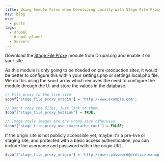 ```yaml
---
title: Using Remote Files when Developing Locally with Stage File Proxy Module
nav: blog
use:
  - posts
tags:
  - drupal
  - drupal-planet
  - Servers
---
```

Download the [Stage File Proxy](https://www.drupal.org/project/stage_file_proxy) module from Drupal.org and enable it on your site.

As this module is only going to be needed on pre-production sites, it would be better to configure this within your settings.php or settings.local.php file. We do this using the `$conf` array which removes the need to configure the module through the UI and store the values in the database.

~~~php
// File proxy to the live site.
$conf['stage_file_proxy_origin'] = 'http://www.example.com';
~~~

~~~php
// Don't copy the files, just link to them.
$conf['stage_file_proxy_hotlink'] = TRUE;
~~~


~~~php
// Image style images are the wrong size otherwise.
$conf['stage_file_proxy_use_imagecache_root'] = FALSE;
~~~

If the origin site is not publicly accessible yet, maybe it's a pre-live or staging site, and protected with a basic access authentication, you can include the username and password within the origin URL. 

~~~php
$conf['stage_file_proxy_origin'] = 'http://user:password@prelive.example.com';
~~~